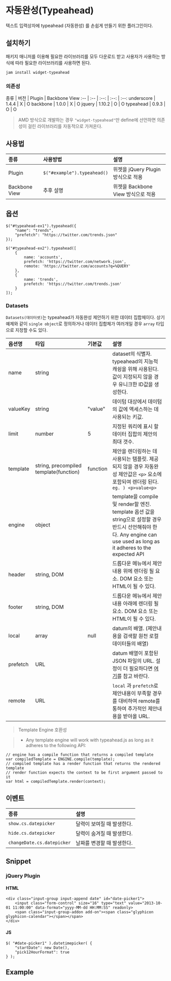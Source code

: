 <!--
{
    "id": 4316,
    "title": "자동완성(Typeahead)",
    "outline": "텍스트 입력상자에 typeahead (자동완성) 를 손쉽게 만들기 위한 플러그인이다.",
    "tags": ["widget", "plugin"],
    "order": [4, 3, 16],
    "thumbnail": "4.3.16.typeahead.png"
}
-->

# 자동완성(Typeahead)

텍스트 입력상자에 typeahead (자동완성) 를 손쉽게 만들기 위한 플러그인이다.

## 설치하기

패키지 매니저를 이용해 필요한 라이브러리를 모두 다운로드 받고 사용자가 사용하는 방식에 따라 필요한 라이브러리를 사용하면 된다.

```
jam install widget-typeahead
```

### 의존성

종류 | 버전 | Plugin | Backbone View
:-- | :-- | :--: | :--: | :--:
underscore | 1.4.4 | X | O
backbone | 1.0.0 | X | O
jquery | 1.10.2 | O | O
typeahead | 0.9.3 | O | O

> AMD 방식으로 개발하는 경우 `"widget-typeahead"`만 define에 선언하면 의존성이 걸린 라이브러리를 자동적으로 가져온다.

## 사용법

종류 | 사용방법 | 설명
:-- | :-- | :--
Plugin | `$("#example").typeahead()` | 위젯을 jQuery Plugin 방식으로 적용
Backbone View | 추후 설명 | 위젯을 Backbone View 방식으로 적용

## 옵션

```
$("#typeahead-ex1").typeahead({
    "name": "trends",
    "prefetch": "https://twitter.com/trends.json"
});

$("#typeahead-ex2").typeahead([
    {
        name: 'accounts',
        prefetch: 'https://twitter.com/network.json',
        remote: 'https://twitter.com/accounts?q=%QUERY'
    },
    {
        name: 'trends',
        prefetch: 'https://twitter.com/trends.json'
    }
]);
```

### Datasets

`Datasets(데이터셋)`는 typeahead가 자동완성 제안하기 위한 데이터 집합체이다. 상기 예제와 같이 `single object`로 정의하거나 데이터 집합체가 여러개일 경우 `array` 타입으로 지정할 수도 있다.

옵션명 | 타입 | 기본값 | 설명
:-- | :-- | :-- | :--
name | string | | dataset의 식별자. typeahead의 지능적 캐슁을 위해 사용된다. 값이 지정되지 않을 경우 유니크한 ID값을 생성한다.
valueKey | string | "value" | 데이텀 대상에서 데이텀의 값에 액세스하는 데 사용되는 키값.
limit | number | 5 | 지정된 쿼리에 표시 할 데이터 집합의 제안의 최대 갯수.
template | string, precompiled template(function) | function |  제안을 렌더링하는 데 사용되는 템플릿. 제공되지 않을 경우 자동완성 제안값은 `<p>` 요소에 포함되여 렌더링 된다. `eg. ) <p>value<p>`
engine | object | | template을 compile 및 render할 엔진. template 옵션 값을 string으로 설정할 경우 반드시 선언해줘야 한다. Any engine can use used as long as it adheres to the expected API
header | string, DOM | | 드롭다운 메뉴에서 제안내용 위에 렌더링 될 요소. DOM 요소 또는 HTML이 될 수 있다.
footer | string, DOM | | 드롭다운 메뉴에서 제안내용 아래에 렌더링 될 요소. DOM 요소 또는 HTML이 될 수 있다.
local | array | null | datum의 배열. (제안내용을 검색할 원천 로컬 데이터들의 배열)
prefetch | URL | | datum 배열이 포함된 JSON 파일의 URL. 설정이 더 필요하다면 [여기](https://github.com/twitter/typeahead.js#prefetch)를 참고 바란다.
remote | URL | | `local` 과 `prefetch`로 제안내용이 부족할 경우를 대비하여 remote를 통하여 추가적인 제안내용을 받아올 URL.

> Template Engine 호환성

> - Any template engine will work with typeahead.js as long as it adheres to the following API:

```
// engine has a compile function that returns a compiled template
var compiledTemplate = ENGINE.compile(template);
// compiled template has a render function that returns the rendered template
// render function expects the context to be first argument passed to it
var html = compiledTemplate.render(context);
```

## 이벤트

종류 | 설명
:-- | :--
`show.cs.datepicker` | 달력이 보여질 때 발생한다.
`hide.cs.datepicker` | 달력이 숨겨질 때 발생한다.
`changeDate.cs.datepicker` | 날짜를 변경할 때 발생한다.

## Snippet

### jQuery Plugin

#### HTML

```
<div class="input-group input-append date" id="date-picker1">
    <input class="form-control" size="16" type="text" value="2013-10-01 11:00:00" data-format="yyyy-MM-dd HH:MM:SS" readonly>
    <span class="input-group-addon add-on"><span class="glyphicon glyphicon-calendar"></span></span>
</div>
```

#### JS

```
$( "#date-picker1" ).datetimepicker( {
    "startDate": new Date(),
    "pick12HourFormat": true
} );
```

## Example
